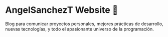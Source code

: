 # AngelSanchezT Website 

Blog para comunicar proyectos personales, mejores prácticas de desarrollo, nuevas tecnologías, y todo el apasionante universo de la programación.
